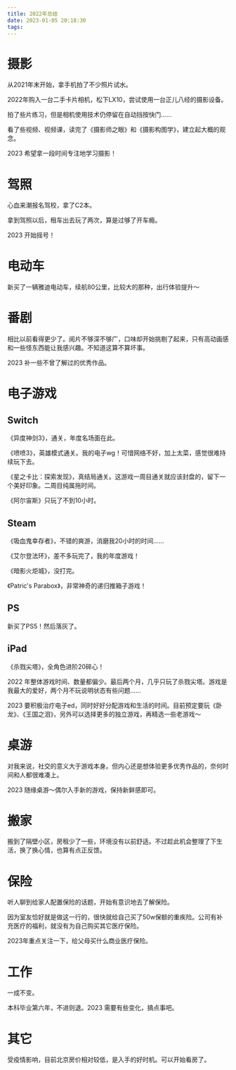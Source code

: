 ```yaml
---
title: 2022年总结
date: 2023-01-05 20:18:30
tags:
---
```


# 摄影

从2021年末开始，拿手机拍了不少照片试水。

2022年购入一台二手卡片相机，松下LX10，尝试使用一台正儿八经的摄影设备。

拍了些片练习，但是相机使用技术仍停留在自动挡按快门……

看了些视频、视频课，读完了《摄影师之眼》和《摄影构图学》，建立起大概的观念。

2023 希望拿一段时间专注地学习摄影！

# 驾照

心血来潮报名驾校，拿了C2本。

拿到驾照以后，租车出去玩了两次，算是过够了开车瘾。

2023 开始摇号！

# 电动车

新买了一辆雅迪电动车，续航80公里，比较大的那种，出行体验提升～

# 番剧

相比以前看得更少了。阅片不够深不够广，口味却开始挑剔了起来，只有高动画感和一些怪东西能让我感兴趣。不知道这算不算坏事。

2023 补一些不曾了解过的优秀作品。

# 电子游戏

## Switch

《异度神剑3》，通关，年度名场面在此。

《喷喷3》，英雄模式通关。我的电子wg！可惜网络不好，加上太菜，感觉很难持续玩下去。

《星之卡比：探索发现》，真结局通关。这游戏一周目通关就应该封盘的，留下一个美好印象。二周目纯属拖时间。

《阿尔宙斯》只玩了不到10小时。

## Steam

《吸血鬼幸存者》，不错的爽游，消磨我20小时的时间……

《艾尔登法环》，差不多玩完了，我的年度游戏！

《暗影火炬城》，没打完。

《Patric's Parabox》，非常神奇的递归推箱子游戏！

## PS

新买了PS5！然后落灰了。

## iPad

《杀戮尖塔》，全角色进阶20碎心！

2022 年整体游戏时间、数量都偏少。最后两个月，几乎只玩了杀戮尖塔。游戏是我最大的爱好，两个月不玩说明状态有些问题……

2023 要积极治疗电子ed，同时好好分配游戏和生活的时间。目前预定要玩《卧龙》、《王国之泪》，另外可以选择更多的独立游戏，再精选一些老游戏～

# 桌游

对我来说，社交的意义大于游戏本身。但内心还是想体验更多优秀作品的，奈何时间和人都很难凑上。

2023 随缘桌游～偶尔入手新的游戏，保持新鲜感即可。

# 搬家

搬到了隔壁小区，房租少了一些，环境没有以前舒适。不过趁此机会整理了下生活，换了换心情，也算有点正反馈。

# 保险

听人聊到给家人配置保险的话题，开始有意识地去了解保险。

因为室友恰好就是做这一行的，很快就给自己买了50w保额的重疾险。公司有补充医疗的福利，就没有为自己购买其它医疗保险。

2023年重点关注一下，给父母买什么商业医疗保险。

# 工作

一成不变。

本科毕业第六年，不进则退。2023 需要有些变化，搞点事吧。

# 其它

受疫情影响，目前北京房价相对较低，是入手的好时机。可以开始看房了。
